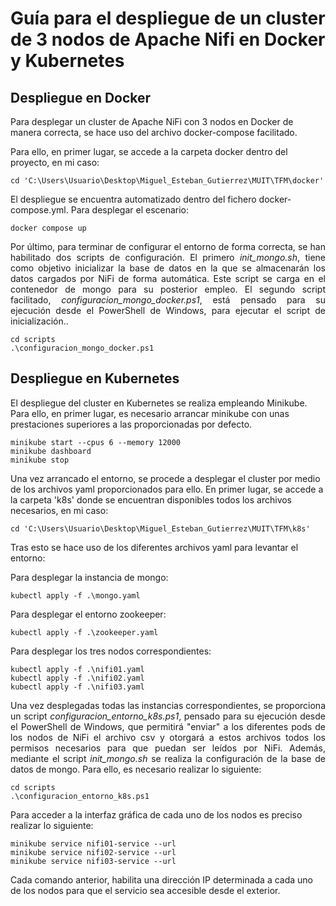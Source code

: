 # Guía para el despliegue de un cluster de 3 nodos de Apache Nifi en Docker y Kubernetes

## Despliegue en Docker

Para desplegar un cluster de Apache NiFi con 3 nodos en Docker de manera correcta, se hace uso del archivo docker-compose facilitado.

Para ello, en primer lugar, se accede a la carpeta docker dentro del proyecto, en mi caso:

```
cd 'C:\Users\Usuario\Desktop\Miguel_Esteban_Gutierrez\MUIT\TFM\docker'
```

El despliegue se encuentra automatizado dentro del fichero docker-compose.yml. Para desplegar el escenario:

```
docker compose up
```

<p align="justify">
Por último, para terminar de configurar el entorno de forma correcta, se han habilitado dos scripts de configuración. El primero <em>init_mongo.sh</em>, tiene como objetivo inicializar la base de datos en la que se almacenarán los datos cargados por NiFi de forma automática. Este script se carga en el contenedor de mongo para su posterior empleo. El segundo script facilitado, <em>configuracion_mongo_docker.ps1</em>, está pensado para su ejecución desde el PowerShell de Windows, para ejecutar el script de inicialización..
</p>

```
cd scripts
.\configuracion_mongo_docker.ps1
```

## Despliegue en Kubernetes

El despliegue del cluster en Kubernetes se realiza empleando Minikube. Para ello, en primer lugar, es necesario arrancar minikube con unas prestaciones superiores a las proporcionadas por defecto.

```
minikube start --cpus 6 --memory 12000
minikube dashboard
minikube stop
```

Una vez arrancado el entorno, se procede a desplegar el cluster por medio de los archivos yaml proporcionados para ello. En primer lugar, se accede a la carpeta 'k8s' donde se encuentran disponibles todos los archivos necesarios, en mi caso:

```
cd 'C:\Users\Usuario\Desktop\Miguel_Esteban_Gutierrez\MUIT\TFM\k8s'
```

Tras esto se hace uso de los diferentes archivos yaml para levantar el entorno:


 Para desplegar la instancia de mongo:

  ```
  kubectl apply -f .\mongo.yaml
  ```

 Para desplegar el entorno zookeeper:

  ```
  kubectl apply -f .\zookeeper.yaml
  ```

 Para desplegar los tres nodos correspondientes:

  ```
  kubectl apply -f .\nifi01.yaml
  kubectl apply -f .\nifi02.yaml
  kubectl apply -f .\nifi03.yaml
  ```


<p align="justify">
Una vez desplegadas todas las instancias correspondientes, se proporciona un script <em>configuracion_entorno_k8s.ps1</em>, pensado para su ejecución desde el PowerShell de Windows, que permitirá "enviar" a los diferentes pods de los nodos de NiFi el archivo csv y otorgará a estos archivos todos los permisos necesarios para que puedan ser leídos por NiFi. Además, mediante el script <em>init_mongo.sh</em> se realiza la configuración de la base de datos de mongo. Para ello, es necesario realizar lo siguiente: 
</p>

```
cd scripts
.\configuracion_entorno_k8s.ps1
```

Para acceder a la interfaz gráfica de cada uno de los nodos es preciso realizar lo siguiente:

```
minikube service nifi01-service --url
minikube service nifi02-service --url
minikube service nifi03-service --url
```

Cada comando anterior, habilita una dirección IP determinada a cada uno de los nodos para que el servicio sea accesible desde el exterior.

















